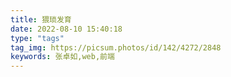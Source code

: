 ```yaml
---
title: 猥琐发育
date: 2022-08-10 15:40:18
type: "tags"
tag_img: https://picsum.photos/id/142/4272/2848
keywords: 张卓如,web,前端
---
```

